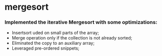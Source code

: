 # mergesort

### Implemented the iterative Mergesort with some optimizations:

- Insertsort uded on small parts of the array;
- Merge operation only if the collection is not already sorted;
- Eliminated the copy to an auxiliary array;
- Leveraged pre-ordered snippets;
